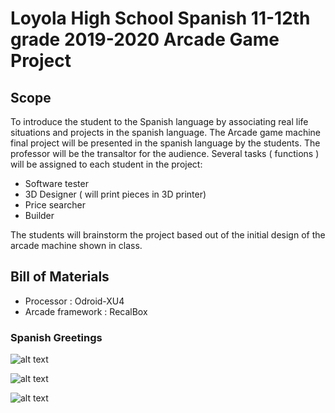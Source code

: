 # Loyola High School Spanish 11-12th grade  2019-2020 Arcade Game Project


## Scope

To introduce the student to the Spanish language by associating real life situations and projects in the spanish language. The Arcade game machine final project will be presented in the spanish language by the students. The professor will be the transaltor for the audience. Several tasks ( functions ) will be assigned to each student in the project:

 * Software tester
 * 3D Designer ( will print pieces in 3D printer)
 * Price searcher 
 * Builder
 


The students will brainstorm the project based out of the initial design of the arcade machine shown in class.

## Bill of Materials 

* Processor : Odroid-XU4  
* Arcade framework : RecalBox



### Spanish Greetings

![alt text](http://www.droidaddiction.com/arcade.jpeg "Logo Title Text 1")

![alt text](http://www.droidaddiction.com/arcade2.jpeg "Logo Title Text 1")


![alt text](http://www.droidaddiction.com/arcade3.jpeg "Logo Title Text 1")

